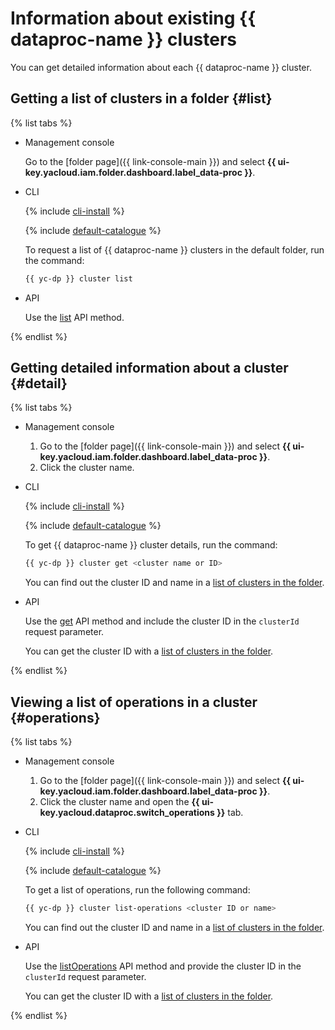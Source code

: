 # Information about existing {{ dataproc-name }} clusters

You can get detailed information about each {{ dataproc-name }} cluster.

## Getting a list of clusters in a folder {#list}

{% list tabs %}

- Management console

   Go to the [folder page]({{ link-console-main }}) and select **{{ ui-key.yacloud.iam.folder.dashboard.label_data-proc }}**.

- CLI

   {% include [cli-install](../../_includes/cli-install.md) %}

   {% include [default-catalogue](../../_includes/default-catalogue.md) %}

   To request a list of {{ dataproc-name }} clusters in the default folder, run the command:

   ```bash
   {{ yc-dp }} cluster list
   ```

- API

   Use the [list](../api-ref/Cluster/list.md) API method.

{% endlist %}

## Getting detailed information about a cluster {#detail}

{% list tabs %}

- Management console

   1. Go to the [folder page]({{ link-console-main }}) and select **{{ ui-key.yacloud.iam.folder.dashboard.label_data-proc }}**.
   1. Click the cluster name.

- CLI

   {% include [cli-install](../../_includes/cli-install.md) %}

   {% include [default-catalogue](../../_includes/default-catalogue.md) %}

   To get {{ dataproc-name }} cluster details, run the command:

   ```bash
   {{ yc-dp }} cluster get <cluster name or ID>
   ```

   You can find out the cluster ID and name in a [list of clusters in the folder](#list).

- API

   Use the [get](../api-ref/Cluster/get.md) API method and include the cluster ID in the `clusterId` request parameter.

   You can get the cluster ID with a [list of clusters in the folder](#list).

{% endlist %}

## Viewing a list of operations in a cluster {#operations}

{% list tabs %}

- Management console

   1. Go to the [folder page]({{ link-console-main }}) and select **{{ ui-key.yacloud.iam.folder.dashboard.label_data-proc }}**.
   1. Click the cluster name and open the **{{ ui-key.yacloud.dataproc.switch_operations }}** tab.

- CLI

   {% include [cli-install](../../_includes/cli-install.md) %}

   {% include [default-catalogue](../../_includes/default-catalogue.md) %}

   To get a list of operations, run the following command:

   ```bash
   {{ yc-dp }} cluster list-operations <cluster ID or name>
   ```

   You can find out the cluster ID and name in a [list of clusters in the folder](#list).

- API

   Use the [listOperations](../api-ref/Cluster/listOperations.md) API method and provide the cluster ID in the `clusterId` request parameter.

   You can get the cluster ID with a [list of clusters in the folder](#list).

{% endlist %}
